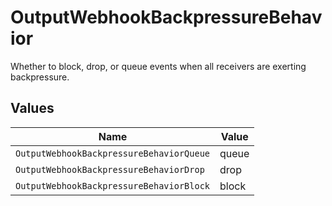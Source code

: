 # OutputWebhookBackpressureBehavior

Whether to block, drop, or queue events when all receivers are exerting backpressure.


## Values

| Name                                     | Value                                    |
| ---------------------------------------- | ---------------------------------------- |
| `OutputWebhookBackpressureBehaviorQueue` | queue                                    |
| `OutputWebhookBackpressureBehaviorDrop`  | drop                                     |
| `OutputWebhookBackpressureBehaviorBlock` | block                                    |